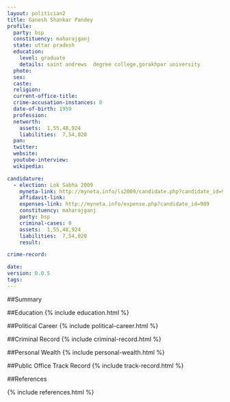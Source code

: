 ```yaml
---
layout: politician2
title: Ganesh Shankar Pandey
profile: 
  party: bsp
  constituency: maharajganj
  state: uttar pradesh
  education: 
    level: graduate
    details: saint andrews  degree college,gorakhpur university
  photo: 
  sex: 
  caste: 
  religion: 
  current-office-title: 
  crime-accusation-instances: 0
  date-of-birth: 1959
  profession: 
  networth: 
    assets:  1,55,48,924
    liabilities:  7,54,020
  pan: 
  twitter: 
  website: 
  youtube-interview: 
  wikipedia: 

candidature: 
  - election: Lok Sabha 2009
    myneta-link: http://myneta.info/ls2009/candidate.php?candidate_id=989
    affidavit-link: 
    expenses-link: http://myneta.info/expense.php?candidate_id=989
    constituency: maharajganj 
    party: bsp
    criminal-cases: 0
    assets:  1,55,48,924
    liabilities:  7,54,020
    result:  

crime-record: 

date: 
version: 0.0.5
tags: 
---
```

##Summary


##Education
{% include education.html %}


##Political Career
{% include political-career.html %}


##Criminal Record
{% include criminal-record.html %}


##Personal Wealth
{% include personal-wealth.html %}


##Public Office Track Record
{% include track-record.html %}


##References


{% include references.html %}